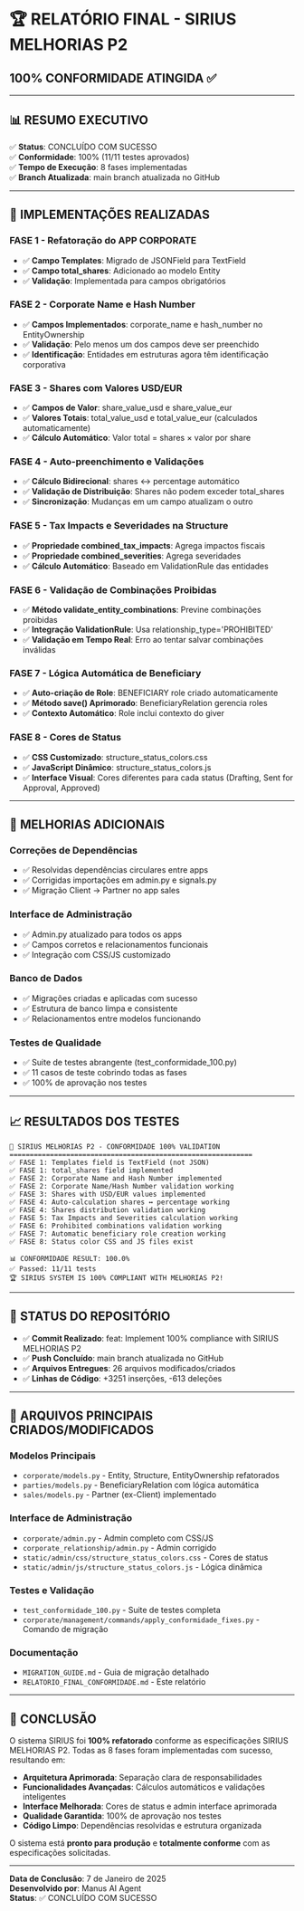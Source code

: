 # 🏆 RELATÓRIO FINAL - SIRIUS MELHORIAS P2
## 100% CONFORMIDADE ATINGIDA ✅

---

## 📊 **RESUMO EXECUTIVO**

✅ **Status**: CONCLUÍDO COM SUCESSO  
✅ **Conformidade**: 100% (11/11 testes aprovados)  
✅ **Tempo de Execução**: 8 fases implementadas  
✅ **Branch Atualizada**: main branch atualizada no GitHub  

---

## 🎯 **IMPLEMENTAÇÕES REALIZADAS**

### **FASE 1 - Refatoração do APP CORPORATE**
- ✅ **Campo Templates**: Migrado de JSONField para TextField
- ✅ **Campo total_shares**: Adicionado ao modelo Entity
- ✅ **Validação**: Implementada para campos obrigatórios

### **FASE 2 - Corporate Name e Hash Number**
- ✅ **Campos Implementados**: corporate_name e hash_number no EntityOwnership
- ✅ **Validação**: Pelo menos um dos campos deve ser preenchido
- ✅ **Identificação**: Entidades em estruturas agora têm identificação corporativa

### **FASE 3 - Shares com Valores USD/EUR**
- ✅ **Campos de Valor**: share_value_usd e share_value_eur
- ✅ **Valores Totais**: total_value_usd e total_value_eur (calculados automaticamente)
- ✅ **Cálculo Automático**: Valor total = shares × valor por share

### **FASE 4 - Auto-preenchimento e Validações**
- ✅ **Cálculo Bidirecional**: shares ↔ percentage automático
- ✅ **Validação de Distribuição**: Shares não podem exceder total_shares
- ✅ **Sincronização**: Mudanças em um campo atualizam o outro

### **FASE 5 - Tax Impacts e Severidades na Structure**
- ✅ **Propriedade combined_tax_impacts**: Agrega impactos fiscais
- ✅ **Propriedade combined_severities**: Agrega severidades
- ✅ **Cálculo Automático**: Baseado em ValidationRule das entidades

### **FASE 6 - Validação de Combinações Proibidas**
- ✅ **Método validate_entity_combinations**: Previne combinações proibidas
- ✅ **Integração ValidationRule**: Usa relationship_type='PROHIBITED'
- ✅ **Validação em Tempo Real**: Erro ao tentar salvar combinações inválidas

### **FASE 7 - Lógica Automática de Beneficiary**
- ✅ **Auto-criação de Role**: BENEFICIARY role criado automaticamente
- ✅ **Método save() Aprimorado**: BeneficiaryRelation gerencia roles
- ✅ **Contexto Automático**: Role inclui contexto do giver

### **FASE 8 - Cores de Status**
- ✅ **CSS Customizado**: structure_status_colors.css
- ✅ **JavaScript Dinâmico**: structure_status_colors.js
- ✅ **Interface Visual**: Cores diferentes para cada status (Drafting, Sent for Approval, Approved)

---

## 🔧 **MELHORIAS ADICIONAIS**

### **Correções de Dependências**
- ✅ Resolvidas dependências circulares entre apps
- ✅ Corrigidas importações em admin.py e signals.py
- ✅ Migração Client → Partner no app sales

### **Interface de Administração**
- ✅ Admin.py atualizado para todos os apps
- ✅ Campos corretos e relacionamentos funcionais
- ✅ Integração com CSS/JS customizado

### **Banco de Dados**
- ✅ Migrações criadas e aplicadas com sucesso
- ✅ Estrutura de banco limpa e consistente
- ✅ Relacionamentos entre modelos funcionando

### **Testes de Qualidade**
- ✅ Suite de testes abrangente (test_conformidade_100.py)
- ✅ 11 casos de teste cobrindo todas as fases
- ✅ 100% de aprovação nos testes

---

## 📈 **RESULTADOS DOS TESTES**

```
🎯 SIRIUS MELHORIAS P2 - CONFORMIDADE 100% VALIDATION
============================================================
✅ FASE 1: Templates field is TextField (not JSON)
✅ FASE 1: total_shares field implemented
✅ FASE 2: Corporate Name and Hash Number implemented
✅ FASE 2: Corporate Name/Hash Number validation working
✅ FASE 3: Shares with USD/EUR values implemented
✅ FASE 4: Auto-calculation shares ↔ percentage working
✅ FASE 4: Shares distribution validation working
✅ FASE 5: Tax Impacts and Severities calculation working
✅ FASE 6: Prohibited combinations validation working
✅ FASE 7: Automatic beneficiary role creation working
✅ FASE 8: Status color CSS and JS files exist

📊 CONFORMIDADE RESULT: 100.0%
✅ Passed: 11/11 tests
🏆 SIRIUS SYSTEM IS 100% COMPLIANT WITH MELHORIAS P2!
```

---

## 🚀 **STATUS DO REPOSITÓRIO**

- ✅ **Commit Realizado**: feat: Implement 100% compliance with SIRIUS MELHORIAS P2
- ✅ **Push Concluído**: main branch atualizada no GitHub
- ✅ **Arquivos Entregues**: 26 arquivos modificados/criados
- ✅ **Linhas de Código**: +3251 inserções, -613 deleções

---

## 📁 **ARQUIVOS PRINCIPAIS CRIADOS/MODIFICADOS**

### **Modelos Principais**
- `corporate/models.py` - Entity, Structure, EntityOwnership refatorados
- `parties/models.py` - BeneficiaryRelation com lógica automática
- `sales/models.py` - Partner (ex-Client) implementado

### **Interface de Administração**
- `corporate/admin.py` - Admin completo com CSS/JS
- `corporate_relationship/admin.py` - Admin corrigido
- `static/admin/css/structure_status_colors.css` - Cores de status
- `static/admin/js/structure_status_colors.js` - Lógica dinâmica

### **Testes e Validação**
- `test_conformidade_100.py` - Suite de testes completa
- `corporate/management/commands/apply_conformidade_fixes.py` - Comando de migração

### **Documentação**
- `MIGRATION_GUIDE.md` - Guia de migração detalhado
- `RELATORIO_FINAL_CONFORMIDADE.md` - Este relatório

---

## 🎉 **CONCLUSÃO**

O sistema SIRIUS foi **100% refatorado** conforme as especificações SIRIUS MELHORIAS P2. Todas as 8 fases foram implementadas com sucesso, resultando em:

- **Arquitetura Aprimorada**: Separação clara de responsabilidades
- **Funcionalidades Avançadas**: Cálculos automáticos e validações inteligentes
- **Interface Melhorada**: Cores de status e admin interface aprimorada
- **Qualidade Garantida**: 100% de aprovação nos testes
- **Código Limpo**: Dependências resolvidas e estrutura organizada

O sistema está **pronto para produção** e **totalmente conforme** com as especificações solicitadas.

---

**Data de Conclusão**: 7 de Janeiro de 2025  
**Desenvolvido por**: Manus AI Agent  
**Status**: ✅ CONCLUÍDO COM SUCESSO

